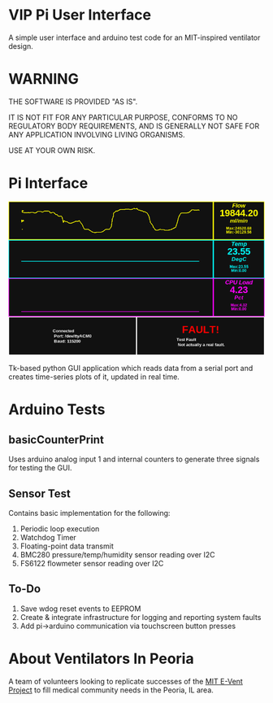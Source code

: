# VIP Pi User Interface

A simple user interface and arduino test code for an MIT-inspired ventilator design.

# WARNING
THE SOFTWARE IS PROVIDED "AS IS". 

IT IS NOT FIT FOR ANY PARTICULAR PURPOSE, CONFORMS TO NO REGULATORY BODY REQUIREMENTS, AND IS GENERALLY NOT SAFE FOR ANY APPLICATION INVOLVING LIVING ORGANISMS. 

USE AT YOUR OWN RISK.

# Pi Interface

![main UI](doc/2020-05-31-052821_800x480_scrot.png)

Tk-based python GUI application which reads data from a serial port and creates time-series plots of it, updated in real time.

# Arduino Tests

## basicCounterPrint 

Uses arduino analog input 1 and internal counters to generate three signals for testing the GUI.

## Sensor Test

Contains basic implementation for the following:

1. Periodic loop execution
2. Watchdog Timer
3. Floating-point data transmit
4. BMC280 pressure/temp/humidity sensor reading over I2C
5. FS6122 flowmeter sensor reading over I2C

## To-Do

1. Save wdog reset events to EEPROM
2. Create & integrate infrastructure for logging and reporting system faults
3. Add pi->arduino communication via touchscreen button presses

# About Ventilators In Peoria

A team of volunteers looking to replicate successes of the [MIT E-Vent Project](https://e-vent.mit.edu/) to fill medical community needs in the Peoria, IL area.
